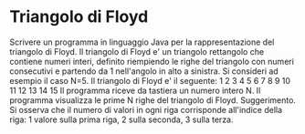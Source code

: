 # Triangolo di Floyd
Scrivere un programma in linguaggio Java per la rappresentazione del triangolo di Floyd. Il
triangolo di Floyd e' un triangolo rettangolo che contiene numeri interi, definito riempiendo
le righe del triangolo con numeri consecutivi e partendo da 1 nell'angolo in alto a
sinistra.
Si consideri ad esempio il caso N=5. Il triangolo di Floyd e' il seguente:
1
2 3
4 5 6
7 8 9 10
11 12 13 14 15
Il programma riceve da tastiera un numero intero N. Il programma visualizza le prime
N righe del triangolo di Floyd.
Suggerimento. Si osserva che il numero di valori in ogni riga corrisponde all'indice della
riga: 1 valore sulla prima riga, 2 sulla seconda, 3 sulla terza.
